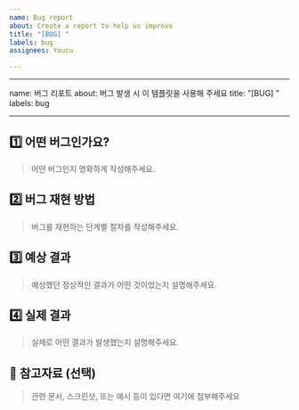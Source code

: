 ```yaml
---
name: Bug report
about: Create a report to help us improve
title: "[BUG] "
labels: bug
assignees: Youcu

---
```


---
name: 버그 리포트
about: 버그 발생 시 이 템플릿을 사용해 주세요
title: "[BUG] "
labels: bug

---

## 1️⃣ 어떤 버그인가요?

> 어떤 버그인지 명확하게 작성해주세요.


## 2️⃣ 버그 재현 방법

> 버그를 재현하는 단계별 절차를 작성해주세요.

## 3️⃣ 예상 결과

> 예상했던 정상적인 결과가 어떤 것이었는지 설명해주세요.

## 4️⃣ 실제 결과

> 실제로 어떤 결과가 발생했는지 설명해주세요.

## 📎 참고자료 (선택)

> 관련 문서, 스크린샷, 또는 예시 등이 있다면 여기에 첨부해주세요
